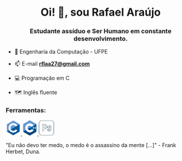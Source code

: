 <h1 align="center">Oi! 👋, sou Rafael Araújo</h1>
<h3 align="center">Estudante assíduo e Ser Humano em constante desenvolvimento.</h3>

- 📖 Engenharia da Computação - UFPE

- 📫 E-mail **rflaa27@gmail.com**

- 💻 Programação em C

- 🗺️ Inglês fluente

<h3 align="left">Ferramentas:</h3>
<p align="left"> <a href="https://www.cprogramming.com/" target="_blank" rel="noreferrer"> <img src="https://raw.githubusercontent.com/devicons/devicon/master/icons/c/c-original.svg" alt="c" width="40" height="40"/> </a> <a href="https://www.w3schools.com/cpp/" target="_blank" rel="noreferrer"> <img src="https://raw.githubusercontent.com/devicons/devicon/master/icons/cplusplus/cplusplus-original.svg" alt="cplusplus" width="40" height="40"/> </a> <a href="https://www.photoshop.com/en" target="_blank" rel="noreferrer"> <img src="https://raw.githubusercontent.com/devicons/devicon/master/icons/photoshop/photoshop-line.svg" alt="photoshop" width="40" height="40"/> </a> </p>

"Eu não devo ter medo, o medo é o assassino da mente [...]" - Frank Herbet, Duna.
